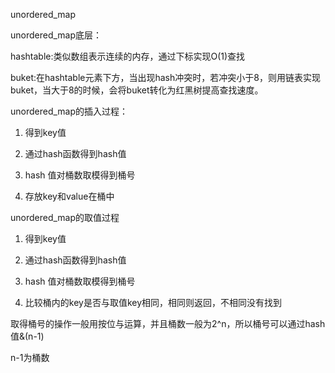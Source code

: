 unordered_map

unordered_map底层：

hashtable:类似数组表示连续的内存，通过下标实现O(1)查找

buket:在hashtable元素下方，当出现hash冲突时，若冲突小于8，则用链表实现buket，当大于8的时候，会将buket转化为红黑树提高查找速度。





unordered_map的插入过程：

1. 得到key值

2. 通过hash函数得到hash值

3. hash 值对桶数取模得到桶号

4. 存放key和value在桶中



unordered_map的取值过程

1. 得到key值

2. 通过hash函数得到hash值

3. hash 值对桶数取模得到桶号

4. 比较桶内的key是否与取值key相同，相同则返回，不相同没有找到



取得桶号的操作一般用按位与运算，并且桶数一般为2^n，所以桶号可以通过hash值&(n-1)

n-1为桶数



